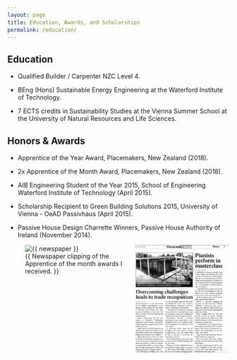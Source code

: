 ```yaml
---
layout: page
title: Education, Awards, and Scholarships
permalink: /education/
---
```


## Education

* Qualified Builder / Carpenter NZC Level 4.

* BEng (Hons) Sustainable Energy Engineering at the Waterford Institute of Technology.

* 7 ECTS credits in Sustainability Studies at the Vienna Summer School at the University of Natural Resources and Life Sciences.

## Honors & Awards

* Apprentice of the Year Award, Placemakers, New Zealand (2018).

* 2x Apprentice of the Month Award, Placemakers, New Zealand (2018).

* AIB Engineering Student of the Year 2015, School of Engineering Waterford Institute of Technology (April 2015).

* Scholarship Recipient to Green Building Solutions 2015, University of Vienna - OeAD Passivhaus (April 2015).

* Passive House Design Charrette Winners, Passive House Authority of Ireland (November 2014).

<img align="right" src="files/newspaper.png" alt="drawing" style="width:215px; padding-left: 5px"/>

<figure class="image">
  <img src="{{ files/newspaper.png }}" alt="{{ newspaper }}">
  <figcaption>{{ Newspaper clipping of the Apprentice of the month awards I received. }}</figcaption>
</figure>


